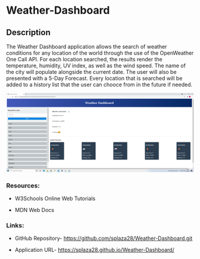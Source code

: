 # Weather-Dashboard

## **Description**

The Weather Dashboard application allows the search of weather conditions for any location of the world through the use of the OpenWeather One Call API. For each location searched, the results render the temperature, humidity, UV index, as well as the wind speed. The name of the city will populate alongside the current date. The user will also be presented with a 5-Day Forecast. Every location that is searched will be added to a history list that the user can chooce from in the future if needed. 

![img](https://raw.githubusercontent.com/splaza28/Weather-Dashboard/main/assets/Screenshot%20(22).png)

### **Resources**:
* W3Schools Online Web Tutorials

* MDN Web Docs

### **Links**:
* GitHub Repository- https://github.com/splaza28/Weather-Dashboard.git

* Application URL- https://splaza28.github.io/Weather-Dashboard/

